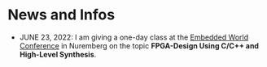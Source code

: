  
# News and Infos

* JUNE 23, 2022: I am giving a one-day class at the [Embedded World Conference](https://www.embedded-world.de/en/conferences/embedded-world-conference) in Nuremberg on the topic **FPGA-Design Using C/C++ and High-Level Synthesis**. 
